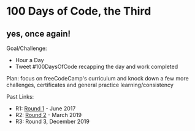 # 100 Days of Code, the Third
## yes, once again!

Goal/Challenge:
* Hour a Day
* Tweet #100DaysOfCode recapping the day and work completed

Plan: focus on freeCodeCamp's curriculum and knock down a few more challenges, certificates and general practice learning/consistency

Past Links: 

- R1: [Round 1](https://github.com/haleyelder/100-days-of-code) - June 2017
- R2: [Round 2](https://github.com/haleyelder/100-days-of-codev2/blob/master/log.md) - March 2019
- R3: Round 3, December 2019